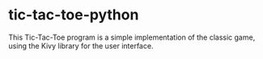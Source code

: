 # tic-tac-toe-python
This Tic-Tac-Toe program is a simple implementation of the classic game, using the Kivy library for the user interface. 
